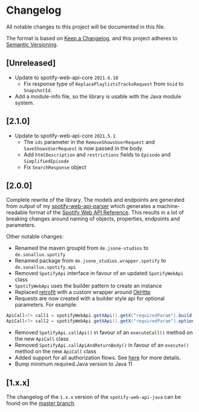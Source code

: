 # Changelog
All notable changes to this project will be documented in this file.

The format is based on [Keep a Changelog](https://keepachangelog.com/en/1.0.0/),
and this project adheres to [Semantic Versioning](https://semver.org/spec/v2.0.0.html).

## [Unreleased]
- Update to spotify-web-api-core `2021.6.18`
  - Fix response type of `ReplacePlaylistsTracksRequest` from `Void` to `SnapshotId`.
- Add a module-info file, so the library is usable with the Java module system.

## [2.1.0]
- Update to spotify-web-api-core `2021.5.1`
  - The `ids` parameter in the `RemoveShowsUserRequest` and `SaveShowsUserRequest` is now passed in the body
  - Add `htmlDescription` and `restrictions` fields to `Episode` and `SimplifiedEpisode`
  - Fix `SearchResponse` object

## [2.0.0]
Complete rewrite of the library. The models and endpoints are generated from output of my [spotify-web-api-parser](https://github.com/sonallux/spotify-web-api) which generates a machine-readable format of the [Spotify Web API Reference](https://developer.spotify.com/documentation/web-api/reference). This results in a lot of breaking changes around naming of objects, properties, endpoints and parameters. 

Other notable changes:

- Renamed the maven groupId from `de.jsone-studios` to `de.sonallux.spotify`
- Renamed package from `de.jsone_studios.wrapper.spotify` to `de.sonallux.spotify.api`
- Removed `SpotifyApi` interface in favour of an updated `SpotifyWebApi` class
- `SpotifyWebApi` uses the builder pattern to create an instance
- Replaced [retrofit](https://square.github.io/retrofit) with a custom wrapper around [OkHttp](https://square.github.io/okhttp)
- Requests are now created with a builder style api for optional parameters. For example:
```java
ApiCall<?> call1 = spotifyWebApi.getXApi().getX("requiredParam").build();
ApiCall<?> call2 = spotifyWebApi.getXApi().getX("requiredParam").optionalParam1("Y").build();
```
- Removed `SpotifyApi.callApi()` in favour of an `executeCall()` method on the new `ApiCall` class
- Removed `SpotifyApi.callApiAndReturnBody()` in favour of an `execute()` method on the new `ApiCall` class
- Added support for all authorization flows. See [here](https://github.com/sonallux/spotify-web-api-java/tree/main#authorization) for more details.
- Bump minimum required Java version to Java 11

## [1.x.x]
The changelog of the `1.x.x` version of the `spotify-web-api-java` can be found on the [master branch](https://github.com/sonallux/spotify-web-api-java/blob/master/CHANGELOG.md).
